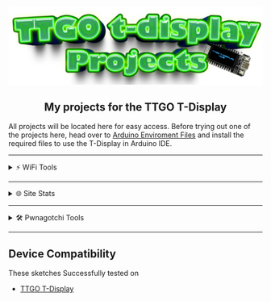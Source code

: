 ![Header](images/ttgoprojects.png)
<br>

<div align="center">
  
  ## My projects for the TTGO T-Display

</div>

All projects will be located here for easy access. 
Before trying out one of the projects here, head over to <a href=https://github.com/ATOMNFT/ESP32-TTGO-T-Display-Hub/tree/main/Arduino%20Files>Arduino Enviroment Files</a> and install the required files to use 
the T-Display in Arduino IDE.


---

<details>
<summary>⚡️ WiFi Tools</summary>
<br />

- <a href=https://github.com/ATOMNFT/ESP32-TTGO-T-Display-Hub/tree/main/Projects/ttgo-wifi-sniff>ttgo-wifi-sniff</a>
- <a href=https://github.com/ATOMNFT/ESP32-TTGO-T-Display-Hub/tree/main/Projects/ttgo_netscan>Net-Scan</a>

</details>

---

<details>
<summary>🌐 Site Stats</summary>
<br />

- 

</details>

---

<details>
<summary>🛠️ Pwnagotchi Tools</summary>
<br />

- <a href=https://github.com/ATOMNFT/ESP32-TTGO-T-Display-Hub/tree/main/Projects/TDisplay-PwnInfo>TDisplay-PwnInfo</a>

</details>

---
  
  ## Device Compatibility

These sketches Successfully tested on
- [TTGO T-Display](https://www.aliexpress.us/item/3256805784238887.html?spm=a2g0o.order_list.order_list_main.17.1ecc1802gBNP2R&gatewayAdapt=glo2usa)
